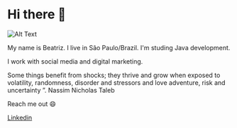 # Hi there  👋

![Alt Text](https:////media1.tenor.com/images/6237b067516a0727d03c8c8b7ad05576/tenor.gif?itemid=18062279")

My name is Beatriz. I live in São Paulo/Brazil.
I'm studing Java development.

I work with social media and digital marketing.

Some things benefit from shocks; they thrive and grow when exposed to volatility, randomness, disorder and stressors and love adventure, risk and uncertainty ”. 
Nassim Nicholas Taleb

Reach me out 😄

[Linkedin](https://www.linkedin.com/in/beatriz2071/) 


